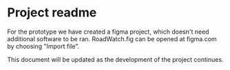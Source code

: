 # Project readme
For the prototype we have created a figma project, which doesn't need additional software to be ran.
RoadWatch.fig can be opened at figma.com by choosing "Import file".

This document will be updated as the development of the project continues.
